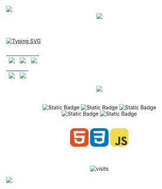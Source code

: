<img src="https://capsule-render.vercel.app/api?type=waving&height=130&color=4a0074&section=header"/>

<div align="center">
<img src="https://media.tenor.com/iGSsICUR-2oAAAAj/mewtwo-sprite.gif"/>
</div>
<br>
<br>

[![Typing SVG](https://readme-typing-svg.demolab.com?font=Pixelify+Sans&weight=600&size=25&pause=1000&color=B131FA&center=true&width=435&lines=Ol%C3%A1%2C+Bem+vindo+ao+meu+GitHub;Eu+sou+Rafael+Nunes+Cardoso+)](https://git.io/typing-svg)
<br>
<br>

<div aling="cemter">
  
  | ![](http://github-profile-summary-cards.vercel.app/api/cards/stats?username=RafaelNunesCard&theme=jolly) | ![](http://github-profile-summary-cards.vercel.app/api/cards/repos-per-language?username=RafaelNunesCard&theme=jolly) | ![](http://github-profile-summary-cards.vercel.app/api/cards/productive-time?username=RafaelNunesCard&theme=jolly&utcOffset=8) |
  | :-: | :-: | :-: |

  ![](http://github-profile-summary-cards.vercel.app/api/cards/profile-details?username=RafaelNunesCard&theme=jolly) |[![](https://github-readme-streak-stats.herokuapp.com?user=RafaelNunesCard&theme=jolly&hide_border=true)](https://git.io/streak-stats)|
  | :-: | :-: |
</div>

<div align="center">
<img height="200" src="https://media3.giphy.com/media/v1.Y2lkPTZjMDliOTUyczZrMnU2amdmaGRkZWx4bzRxZjc4a2toYTRoMWdrNjdwOWV1bDlvMCZlcD12MV9zdGlja2Vyc19zZWFyY2gmY3Q9cw/IQebREsGFRXmo/giphy.gif"/>
<br>
<br>

![Static Badge](https://img.shields.io/badge/Instagram-B131FA?style=for-the-badge&logo=instagram)
![Static Badge](https://img.shields.io/badge/Gmail-B131FA?style=for-the-badge&logo=gmail&logoColor=white)
![Static Badge](https://img.shields.io/badge/LinkedIn-B131FA?style=for-the-badge&logo=LinkedIn&logoColor=white)<br>
![Static Badge](https://img.shields.io/badge/Discord-B131FA?style=for-the-badge&logo=Discord&logoColor=white)
![Static Badge](https://img.shields.io/badge/Whatsapp-B131FA?style=for-the-badge&logo=Whatsapp&logoColor=white)



<br>
  
  <img width="50" src="https://raw.githubusercontent.com/tandpfun/skill-icons/65dea6c4eaca7da319e552c09f4cf5a9a8dab2c8/icons/HTML.svg"/>
  <img width="50" src="https://raw.githubusercontent.com/tandpfun/skill-icons/65dea6c4eaca7da319e552c09f4cf5a9a8dab2c8/icons/CSS.svg"/>
  <img width="50" src="https://raw.githubusercontent.com/tandpfun/skill-icons/65dea6c4eaca7da319e552c09f4cf5a9a8dab2c8/icons/JavaScript.svg"/>
</div>

<br>

<div align="center">
<br>
  
![visits](https://visit-counter.vercel.app/counter.png?page=https%3A%2F%2Fgithub.com%2FRafaelNunesCard&s=40&c=ae00ff&bg=00000000&no=4&ff=digi&tb=Visits%3A+&ta=)
</div>

<img src="https://capsule-render.vercel.app/api?type=waving&height=130&color=4a0074&section=footer"/>
